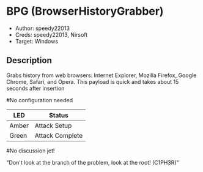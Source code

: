 # BPG (BrowserHistoryGrabber)

* Author: speedy22013
* Creds: speedy22013, Nirsoft
* Target: Windows

## Description

Grabs history from web browsers: Internet Explorer, Mozilla Firefox, Google Chrome, Safari, and Opera. 
This payload is quick and takes about 15 seconds after insertion

#No configuration needed


| LED                | Status                                       |
| ------------------ | -------------------------------------------- |
| Amber              | Attack Setup                                 |
| Green              | Attack Complete                              |

#No discussion jet!

"Don't look at the branch of the problem, look at the root! (C1PH3R)"

